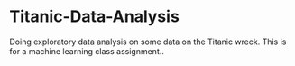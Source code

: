 # Titanic-Data-Analysis
Doing exploratory data analysis on some data on the Titanic wreck. This is for a machine learning class assignment..
